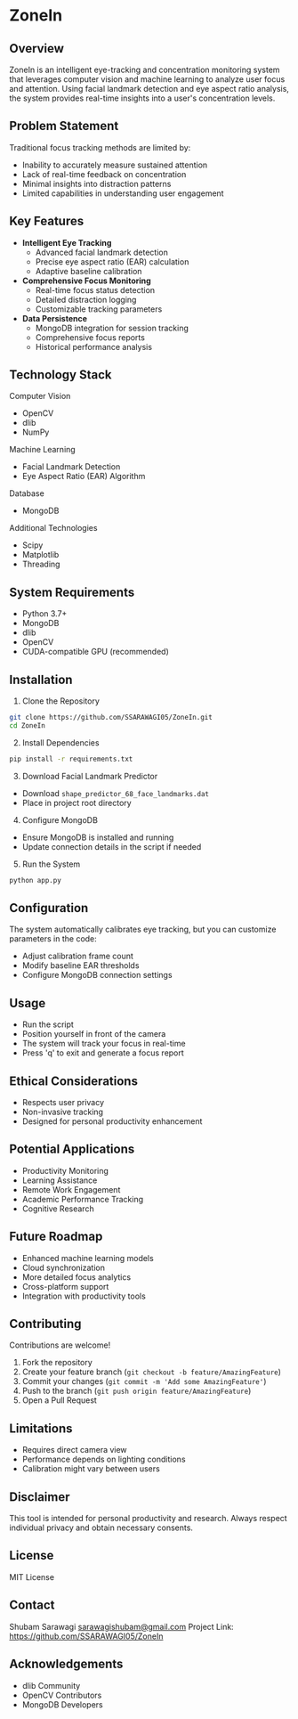 # ZoneIn

## Overview
ZoneIn is an intelligent eye-tracking and concentration monitoring system that leverages computer vision and machine learning to analyze user focus and attention. Using facial landmark detection and eye aspect ratio analysis, the system provides real-time insights into a user's concentration levels.

## Problem Statement
Traditional focus tracking methods are limited by:
* Inability to accurately measure sustained attention
* Lack of real-time feedback on concentration
* Minimal insights into distraction patterns
* Limited capabilities in understanding user engagement

## Key Features
* **Intelligent Eye Tracking**
   * Advanced facial landmark detection
   * Precise eye aspect ratio (EAR) calculation
   * Adaptive baseline calibration
* **Comprehensive Focus Monitoring**
   * Real-time focus status detection
   * Detailed distraction logging
   * Customizable tracking parameters
* **Data Persistence**
   * MongoDB integration for session tracking
   * Comprehensive focus reports
   * Historical performance analysis

## Technology Stack
Computer Vision
* OpenCV
* dlib
* NumPy

Machine Learning
* Facial Landmark Detection
* Eye Aspect Ratio (EAR) Algorithm

Database
* MongoDB

Additional Technologies
* Scipy
* Matplotlib
* Threading

## System Requirements
* Python 3.7+
* MongoDB
* dlib
* OpenCV
* CUDA-compatible GPU (recommended)

## Installation

1. Clone the Repository
```bash
git clone https://github.com/SSARAWAGI05/ZoneIn.git
cd ZoneIn
```

2. Install Dependencies
```bash
pip install -r requirements.txt
```

3. Download Facial Landmark Predictor
* Download `shape_predictor_68_face_landmarks.dat`
* Place in project root directory

4. Configure MongoDB
* Ensure MongoDB is installed and running
* Update connection details in the script if needed

5. Run the System
```bash
python app.py
```

## Configuration
The system automatically calibrates eye tracking, but you can customize parameters in the code:
* Adjust calibration frame count
* Modify baseline EAR thresholds
* Configure MongoDB connection settings

## Usage
* Run the script
* Position yourself in front of the camera
* The system will track your focus in real-time
* Press 'q' to exit and generate a focus report

## Ethical Considerations
* Respects user privacy
* Non-invasive tracking
* Designed for personal productivity enhancement

## Potential Applications
* Productivity Monitoring
* Learning Assistance
* Remote Work Engagement
* Academic Performance Tracking
* Cognitive Research

## Future Roadmap
* Enhanced machine learning models
* Cloud synchronization
* More detailed focus analytics
* Cross-platform support
* Integration with productivity tools

## Contributing
Contributions are welcome! 

1. Fork the repository
2. Create your feature branch (`git checkout -b feature/AmazingFeature`)
3. Commit your changes (`git commit -m 'Add some AmazingFeature'`)
4. Push to the branch (`git push origin feature/AmazingFeature`)
5. Open a Pull Request

## Limitations
* Requires direct camera view
* Performance depends on lighting conditions
* Calibration might vary between users

## Disclaimer
This tool is intended for personal productivity and research. Always respect individual privacy and obtain necessary consents.

## License
MIT License

## Contact
Shubam Sarawagi
sarawagishubam@gmail.com
Project Link: https://github.com/SSARAWAGI05/ZoneIn

## Acknowledgements
* dlib Community
* OpenCV Contributors
* MongoDB Developers
